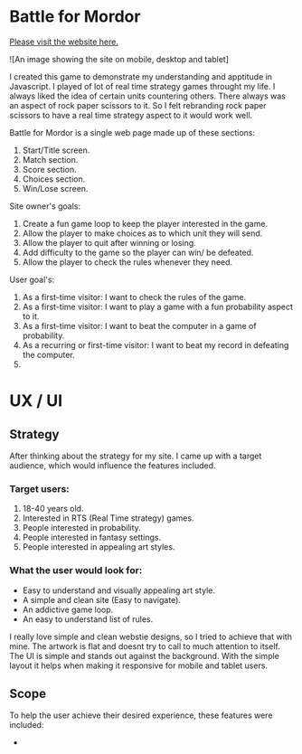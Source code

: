 # Battle for Mordor

[Please visit the website here.](https://stuartpkd.github.io/Project-2-RPS/)

![An image showing the site on mobile, desktop and tablet]

I created this game to demonstrate my understanding and apptitude in Javascript. I played of lot of real time strategy games throught my life. I always liked the idea of certain units countering others. There always was an aspect of rock paper scissors to it. So I felt rebranding rock paper scissors to have a real time strategy aspect to it would work well.

Battle for Mordor is a single web page made up of these sections:

1. Start/Title screen.
2. Match section.
3. Score section.
4. Choices section. 
5. Win/Lose screen.

Site owner's goals:

1. Create a fun game loop to keep the player interested in the game.
2. Allow the player to make choices as to which unit they will send.
3. Allow the player to quit after winning or losing.
4. Add difficulty to the game so the player can win/ be defeated.
5. Allow the player to check the rules whenever they need. 

User goal's:

1. As a first-time visitor: I want to check the rules of the game.
2. As a first-time visitor: I want to play a game with a fun probability aspect to it.
3. As a first-time visitor: I want to beat the computer in a game of probability.
4. As a recurring or first-time visitor: I want to beat my record in defeating the computer.
5. 

# UX / UI

## Strategy 

After thinking about the strategy for my site. I came up with a target audience, which would influence the features included.

### Target users:

1. 18-40 years old.
2. Interested in RTS (Real Time strategy) games.
3. People interested in probability.
4. People interested in fantasy settings.
5. People interested in appealing art styles.

### What the user would look for:

* Easy to understand and visually appealing art style.
* A simple and clean site (Easy to navigate).
* An addictive game loop.
* An easy to understand list of rules.

I really love simple and clean webstie designs, so I tried to achieve that with mine. The artwork is flat and doesnt try to call to much attention to itself. The UI is simple and stands out against the background. With the simple layout it helps when making it responsive for mobile and tablet users.

## Scope

To help the user achieve their desired experience, these features were included:

* 